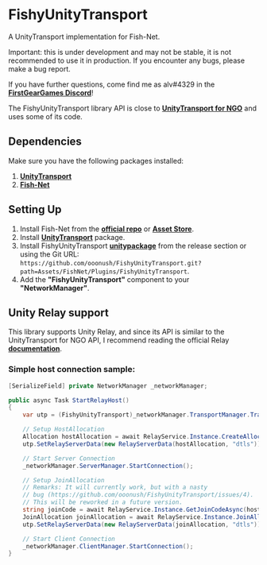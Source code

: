 
# FishyUnityTransport

A UnityTransport implementation for Fish-Net.

Important: this is under development and may not be stable, it is not recommended to use it in production. If you encounter any bugs, please make a bug report.

If you have further questions, come find me as alv#4329 in the **[FirstGearGames Discord](https://discord.gg/Ta9HgDh4Hj)**!

The FishyUnityTransport library API is close to **[UnityTransport for NGO](https://github.com/Unity-Technologies/com.unity.netcode.gameobjects/tree/develop/com.unity.netcode.gameobjects/Runtime/Transports/UTP)** and uses some of its code.

## Dependencies
Make sure you have the following packages installed:
1. **[UnityTransport](https://docs-multiplayer.unity3d.com/transport/current/install)**
2. **[Fish-Net](https://github.com/FirstGearGames/FishNet)**

## Setting Up
1. Install Fish-Net from the **[official repo](https://github.com/FirstGearGames/FishNet/releases)** or **[Asset Store](https://assetstore.unity.com/packages/tools/network/fish-net-networking-evolved-207815)**.
2. Install **[UnityTransport](https://docs-multiplayer.unity3d.com/transport/current/install)** package.
3. Install FishyUnityTransport **[unitypackage](https://github.com/ooonush/FishyUnityTransport/releases)** from the release section or using the Git URL: `https://github.com/ooonush/FishyUnityTransport.git?path=Assets/FishNet/Plugins/FishyUnityTransport`.
4. Add the **"FishyUnityTransport"** component to your **"NetworkManager"**.

## Unity Relay support
This library supports Unity Relay, and since its API is similar to the UnityTransport for NGO API, I recommend reading the official Relay **[documentation](https://docs.unity.com/relay/en/manual/relay-and-ngo)**.

### Simple host connection sample:
```csharp
[SerializeField] private NetworkManager _networkManager;

public async Task StartRelayHost()
{
    var utp = (FishyUnityTransport)_networkManager.TransportManager.Transport;

    // Setup HostAllocation
    Allocation hostAllocation = await RelayService.Instance.CreateAllocationAsync(4);
    utp.SetRelayServerData(new RelayServerData(hostAllocation, "dtls"));

    // Start Server Connection
    _networkManager.ServerManager.StartConnection();

    // Setup JoinAllocation
    // Remarks: It will currently work, but with a nasty 
    // bug (https://github.com/ooonush/FishyUnityTransport/issues/4).
    // This will be reworked in a future version.
    string joinCode = await RelayService.Instance.GetJoinCodeAsync(hostAllocation.AllocationId);
    JoinAllocation joinAllocation = await RelayService.Instance.JoinAllocationAsync(joinCode);
    utp.SetRelayServerData(new RelayServerData(joinAllocation, "dtls"));

    // Start Client Connection
    _networkManager.ClientManager.StartConnection();
}
```

